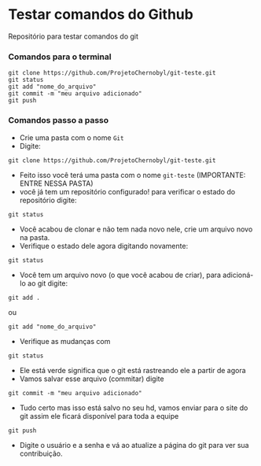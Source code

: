 # Testar comandos do Github
Repositório para testar comandos do git


### Comandos para o terminal
```
git clone https://github.com/ProjetoChernobyl/git-teste.git   
git status   
git add "nome_do_arquivo"   
git commit -m "meu arquivo adicionado"   
git push
```
### Comandos passo a passo
- Crie uma pasta com o nome `Git`
- Digite:
```
git clone https://github.com/ProjetoChernobyl/git-teste.git
```
- Feito isso você terá uma pasta com o nome `git-teste` (IMPORTANTE: ENTRE NESSA PASTA)
- você já tem um repositório configurado!
para verificar o estado do repositório digite:
```
git status
```
- Você acabou de clonar e não tem nada novo nele, crie um arquivo novo na pasta.
- Verifique o estado dele agora digitando novamente:
```
git status
```
- Você tem um arquivo novo (o que você acabou de criar), para adicioná-lo ao git digite:
```
git add .
```
ou
```
git add "nome_do_arquivo"
```
- Verifique as mudanças com 
```
git status
```
   - Ele está verde significa que o git está rastreando ele a partir de agora
- Vamos salvar esse arquivo (commitar)
digite
```
git commit -m "meu arquivo adicionado"
```
- Tudo certo mas isso está salvo no seu hd, vamos enviar para o site do git assim ele ficará disponível para toda a equipe
```
git push
```
 - Digite o usuário e a senha e vá ao atualize a página do git para ver sua contribuição.
   















